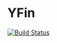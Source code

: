 # YFin

[![Build Status](https://github.com/eohne/YFin.jl/actions/workflows/CI.yml/badge.svg?branch=master)](https://github.com/eohne/YFin.jl/actions/workflows/CI.yml?query=branch%3Amaster)
